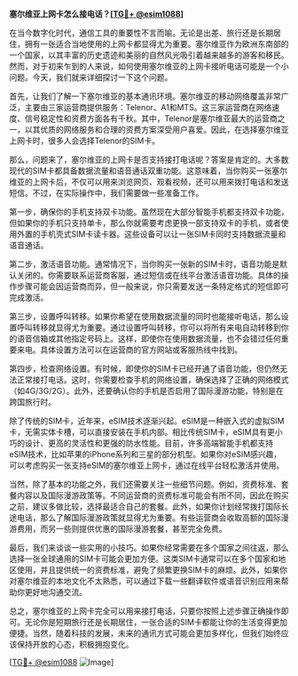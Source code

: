 **塞尔维亚上网卡怎么接电话？[[TG💪+ @esim1088](https://t.me/s/esim1088)]**

在当今数字化时代，通信工具的重要性不言而喻。无论是出差、旅行还是长期居住，拥有一张适合当地使用的上网卡都显得尤为重要。塞尔维亚作为欧洲东南部的一个国家，以其丰富的历史遗迹和美丽的自然风光吸引着越来越多的游客和移民。然而，对于初来乍到的人来说，如何使用塞尔维亚的上网卡接听电话可能是一个小问题。今天，我们就来详细探讨一下这个问题。

首先，让我们了解一下塞尔维亚的基本通讯环境。塞尔维亚的移动网络覆盖非常广泛，主要由三家运营商提供服务：Telenor、A1和MTS。这三家运营商在网络速度、信号稳定性和资费方面各有千秋。其中，Telenor是塞尔维亚最大的运营商之一，以其优质的网络服务和合理的资费方案深受用户喜爱。因此，在选择塞尔维亚上网卡时，很多人会选择Telenor的SIM卡。

那么，问题来了，塞尔维亚的上网卡是否支持接打电话呢？答案是肯定的。大多数现代的SIM卡都具备数据流量和语音通话双重功能。这意味着，当你购买一张塞尔维亚的上网卡后，不仅可以用来浏览网页、观看视频，还可以用来拨打电话和发送短信。不过，在实际操作中，我们需要做一些准备工作。

第一步，确保你的手机支持双卡功能。虽然现在大部分智能手机都支持双卡功能，但如果你的手机只支持单卡，那么你就需要考虑更换一部支持双卡的手机，或者使用外置的手机壳式SIM卡读卡器。这些设备可以让一张SIM卡同时支持数据流量和语音通话。

第二步，激活语音功能。通常情况下，当你购买一张新的SIM卡时，语音功能是默认关闭的。你需要联系运营商客服，通过短信或在线平台激活语音功能。具体的操作步骤可能会因运营商而异，但一般来说，你只需要发送一条特定格式的短信即可完成激活。

第三步，设置呼叫转移。如果你希望在使用数据流量的同时也能接听电话，那么设置呼叫转移就显得尤为重要。通过设置呼叫转移，你可以将所有来电自动转移到你的语音信箱或其他指定号码上。这样，即使你在使用数据流量，也不会错过任何重要来电。具体设置方法可以在运营商的官方网站或客服热线中找到。

第四步，检查网络设置。有时候，即使你的SIM卡已经开通了语音功能，但仍然无法正常接打电话。这时，你需要检查手机的网络设置，确保选择了正确的网络模式（如4G/3G/2G）。此外，还要确认你的手机是否启用了国际漫游功能，特别是在跨国旅行时。

除了传统的SIM卡，近年来，eSIM技术逐渐兴起。eSIM是一种嵌入式的虚拟SIM卡，无需实体卡槽，可以直接安装在手机内部。相比传统SIM卡，eSIM具有更小巧的设计、更高的灵活性和更强的防水性能。目前，许多高端智能手机都支持eSIM技术，比如苹果的iPhone系列和三星的部分机型。如果你对eSIM感兴趣，可以考虑购买一张支持eSIM的塞尔维亚上网卡，通过在线平台轻松激活并使用。

当然，除了基本的功能之外，我们还需要关注一些细节问题。例如，资费标准、套餐内容以及国际漫游政策等。不同运营商的资费标准可能会有所不同，因此在购买之前，建议多做比较，选择最适合自己的套餐。此外，如果你计划经常拨打国际长途电话，那么了解国际漫游政策就显得尤为重要。有些运营商会收取高额的国际漫游费用，而另一些则提供优惠的国际漫游套餐，甚至完全免费。

最后，我们来谈谈一些实用的小技巧。如果你经常需要在多个国家之间往返，那么选择一张全球通用的SIM卡可能会更加方便。这类SIM卡通常可以在多个国家和地区使用，并且提供统一的资费标准，避免了频繁更换SIM卡的麻烦。此外，如果你对塞尔维亚的本地文化不太熟悉，可以通过下载一些翻译软件或语音识别应用来帮助你更好地沟通交流。

总之，塞尔维亚的上网卡完全可以用来接打电话，只要你按照上述步骤正确操作即可。无论你是短期旅行还是长期居住，一张合适的SIM卡都能让你的生活变得更加便捷。当然，随着科技的发展，未来的通讯方式可能会更加多样化，但我们始终应该保持开放的心态，积极拥抱变化。

[[TG💪+ @esim1088](https://t.me/s/esim1088) ![Image](https://i.postimg.cc/4NQfJmqS/Snipaste-2025-05-13-00-14-12.png)]